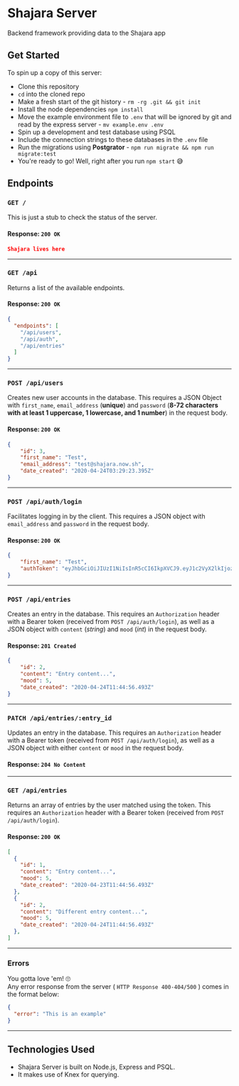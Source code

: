 # Shajara Server
Backend framework providing data to the Shajara app

## Get Started
To spin up a copy of this server:
- Clone this repository
- `cd` into the cloned repo
- Make a fresh start of the git history - `rm -rg .git && git init`
- Install the node dependencies `npm install`
- Move the example environment file to `.env` that will be ignored by git and read by the express server - `mv example.env .env`
- Spin up a development and test database using PSQL
- Include the connection strings to these databases in the `.env` file
- Run the migrations using **Postgrator** - `npm run migrate && npm run migrate:test`
- You're ready to go! Well, right after you run `npm start` 😅


## Endpoints
### `GET /`
This is just a stub to check the status of the server.

#### Response: `200 OK`
```JSON
Shajara lives here
```
---

### `GET /api`
Returns a list of the available endpoints.

#### Response: `200 OK`
```JSON
{
  "endpoints": [
    "/api/users",
    "/api/auth",
    "/api/entries"
  ]
}
```
---

### `POST /api/users`
Creates new user accounts in the database. This requires a JSON Object with `first_name`, `email_address` (**unique**) and `password` (**8-72 characters with at least 1 uppercase, 1 lowercase, and 1 number**) in the request body.

#### Response: `200 OK`
```JSON
{
    "id": 3,
    "first_name": "Test",
    "email_address": "test@shajara.now.sh",
    "date_created": "2020-04-24T03:29:23.395Z"
}
```
---

### `POST /api/auth/login`
Facilitates logging in by the client. This requires a JSON object with `email_address` and `password` in the request body.

#### Response: `200 OK`
```JSON
{
    "first_name": "Test",
    "authToken": "eyJhbGciOiJIUzI1NiIsInR5cCI6IkpXVCJ9.eyJ1c2VyX2lkIjozLCJpYXQiOjE1ODc2OTkxMjQsInN1YiI6InRlc3RAc2hhamFyYS5ub3cuc2gifQ.UMxOAEq_DnkrNp4YDk6OD0nBQ77ghfgxmU-KD7FKONw"
}
```
---

###  `POST /api/entries`
Creates an entry in the database. This requires an `Authorization` header with a Bearer token (received from `POST /api/auth/login`), as well as a JSON object with `content` (_string_) and `mood` (_int_) in the request body.

#### Response: `201 Created`
```JSON
{
    "id": 2,
    "content": "Entry content...",
    "mood": 5,
    "date_created": "2020-04-24T11:44:56.493Z"
}
```
---

###  `PATCH /api/entries/:entry_id`
Updates an entry in the database. This requires an `Authorization` header with a Bearer token (received from `POST /api/auth/login`), as well as a JSON object with either `content` or `mood` in the request body.

#### Response: `204 No Content`
---

### `GET /api/entries`
Returns an array of entries by the user matched using the token. This requires an `Authorization` header with a Bearer token (received from `POST /api/auth/login`).

#### Response: `200 OK`
```JSON
[
  {
    "id": 1,
    "content": "Entry content...",
    "mood": 5,
    "date_created": "2020-04-23T11:44:56.493Z"
  },
  {
    "id": 2,
    "content": "Different entry content...",
    "mood": 5,
    "date_created": "2020-04-24T11:44:56.493Z"
  },
]
```
---

### Errors
You gotta love 'em! 🙄<br>
Any error response from the server ( `HTTP Response 400-404/500` ) comes in the format below:
```JSON
{
  "error": "This is an example"
}
```
---

## Technologies Used
- Shajara Server is built on Node.js, Express and PSQL.
- It makes use of Knex for querying.
